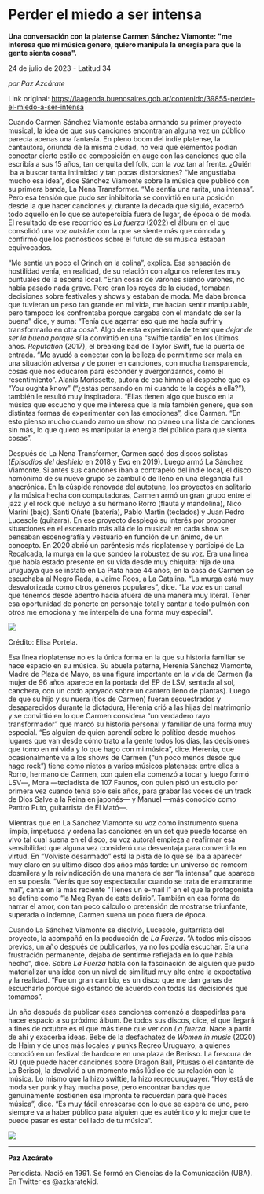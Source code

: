 # Perder el miedo a ser intensa

**Una conversación con la platense Carmen Sánchez Viamonte: "me interesa que mi música genere, quiero manipula la energía para que la gente sienta cosas".**

24 de julio de 2023 - Latitud 34

_por Paz Azcárate_

Link original: https://laagenda.buenosaires.gob.ar/contenido/39855-perder-el-miedo-a-ser-intensa



Cuando Carmen Sánchez Viamonte estaba armando su primer proyecto musical, la idea de que sus canciones encontraran alguna vez un público parecía apenas una fantasía. En pleno boom del indie platense, la cantautora, oriunda de la misma ciudad, no veía qué elementos podían conectar cierto estilo de composición en auge con las canciones que ella escribía a sus 15 años, tan cerquita del folk, con la voz tan al frente. ¿Quién iba a buscar tanta intimidad y tan pocas distorsiones? “Me angustiaba mucho esa idea”, dice Sánchez Viamonte sobre la música que publicó con su primera banda, La Nena Transformer. “Me sentía una rarita, una intensa”. Pero esa tensión que pudo ser inhibitoria se convirtió en una posición desde la que hacer canciones y, durante la década que siguió, exacerbó todo aquello en lo que se autopercibía fuera de lugar, de época o de moda. El resultado de ese recorrido es *La fuerza* (2022) el álbum en el que consolidó una voz *outsider* con la que se siente más que cómoda y confirmó que los pronósticos sobre el futuro de su música estaban equivocados.




“Me sentía un poco el Grinch en la colina”, explica. Esa sensación de hostilidad venía, en realidad, de su relación con algunos referentes muy puntuales de la escena local. “Eran cosas de varones siendo varones, no había pasado nada grave. Pero eran los reyes de la ciudad, tomaban decisiones sobre festivales y shows y estaban de moda. Me daba bronca que tuvieran un peso tan grande en mi vida, me hacían sentir manipulable, pero tampoco los confrontaba porque cargaba con el mandato de ser la buena” dice, y suma: “Tenía que agarrar eso que me hacía sufrir y transformarlo en otra cosa”. Algo de esta experiencia de tener que *dejar de ser la buena porque sí* la convirtió en una “swiftie tardía” en los últimos años. *Reputation* (2017), el breaking bad de Taylor Swift, fue la puerta de entrada. “Me ayudó a conectar con la belleza de permitirme ser mala en una situación adversa y de poner en canciones, con mucha transparencia, cosas que nos educaron para esconder y avergonzarnos, como el resentimiento”. Alanis Morissette, autora de ese himno al despecho que es “You oughta know” (“¿estás pensando en mí cuando te la cogés a ella?”), también le resultó muy inspiradora. “Ellas tienen algo que busco en la música que escucho y que me interesa que la mía también genere, que son distintas formas de experimentar con las emociones”, dice Carmen. “En esto pienso mucho cuando armo un show: no planeo una lista de canciones sin más, lo que quiero es manipular la energía del público para que sienta cosas”.




Después de La Nena Transformer, Carmen sacó dos discos solistas (*Episodios del deshielo* en 2018 y *Eva* en 2019). Luego armó La Sánchez Viamonte. Si antes sus canciones iban a contrapelo del indie local, el disco homónimo de su nuevo grupo se zambulló de lleno en una elegancia full anacrónica. En la cúspide renovada del autotune, los proyectos en solitario y la música hecha con computadoras, Carmen armó un gran grupo entre el jazz y el rock que incluyó a su hermano Rorro (flauta y mandolina), Nico Marini (bajo), Santi Oñate (batería), Pablo Martin (teclados) y Juan Pedro Lucesole (guitarra). En ese proyecto desplegó su interés por proponer situaciones en el escenario más allá de lo musical: en cada show se pensaban escenografía y vestuario en función de un ánimo, de un concepto. En 2020 abrió un paréntesis más rioplatense y participó de La Recalcada, la murga en la que sondeó la robustez de su voz. Era una línea que había estado presente en su vida desde muy chiquita: hija de una uruguaya que se instaló en La Plata hace 44 años, en la casa de Carmen se escuchaba al Negro Rada, a Jaime Roos, a La Catalina. “La murga está muy desvalorizada como otros géneros populares”, dice. “La voz es un canal que tenemos desde adentro hacia afuera de una manera muy literal. Tener esa oportunidad de ponerte en personaje total y cantar a todo pulmón con otros me emociona y me interpela de una forma muy especial”.




![](https://cdn.feater.me/files/images/2064218/c217be34-1753-452d-92e8-ed6675870496.jpg)




Crédito: Elisa Portela.




Esa línea rioplatense no es la única forma en la que su historia familiar se hace espacio en su música. Su abuela paterna, Herenia Sánchez Viamonte, Madre de Plaza de Mayo, es una figura importante en la vida de Carmen (la mujer de 96 años aparece en la portada del EP de LSV, sentada al sol, canchera, con un codo apoyado sobre un cantero lleno de plantas). Luego de que su hijo y su nuera (tíos de Carmen) fueran secuestrados y desaparecidos durante la dictadura, Herenia crió a las hijas del matrimonio y se convirtió en lo que Carmen considera “un verdadero rayo transformador” que marcó su historia personal y familiar de una forma muy especial. “Es alguien de quien aprendí sobre lo político desde muchos lugares que van desde cómo trato a la gente todos los días, las decisiones que tomo en mi vida y lo que hago con mi música”, dice. Herenia, que ocasionalmente va a los shows de Carmen (“un poco menos desde que hago rock”) tiene como nietos a varios músicos platenses: entre ellos a Rorro, hermano de Carmen, con quien ella comenzó a tocar y luego formó LSV―, Mora ―tecladista de 107 Faunos, con quien pisó un estudio por primera vez cuando tenía solo seis años, para grabar las voces de un track de Dios Salve a la Reina en japonés― y Manuel ―más conocido como Pantro Puto, guitarrista de Él Mató―.




Mientras que en La Sánchez Viamonte su voz como instrumento suena limpia, impetuosa y ordena las canciones en un set que puede tocarse en vivo tal cual suena en el disco, su voz autoral empieza a reafirmar esa sensibilidad que alguna vez consideró una desventaja para convertirla en virtud. En “Volviste desarmado” está la pista de lo que se iba a aparecer muy claro en su último disco dos años más tarde: un universo de romcom dosmilera y la reivindicación de una manera de ser “la intensa” que aparece en su poesía. “Verás que soy espectacular cuando se trata de enamorarme mal”, canta en la más reciente “Tienes un e-mail I” en el que la protagonista se define como “la Meg Ryan de este delirio”. También en esa forma de narrar el amor, con tan poco cálculo o pretensión de mostrarse triunfante, superada o indemne, Carmen suena un poco fuera de época.




Cuando La Sánchez Viamonte se disolvió, Lucesole, guitarrista del proyecto, la acompañó en la producción de *La Fuerza*. “A todos mis discos previos, un año después de publicarlos, ya no los podía escuchar. Era una frustración permanente, dejaba de sentirme reflejada en lo que había hecho”, dice. Sobre *La Fuerza* habla con la fascinación de alguien que pudo materializar una idea con un nivel de similitud muy alto entre la expectativa y la realidad. “Fue un gran cambio, es un disco que me dan ganas de escucharlo porque sigo estando de acuerdo con todas las decisiones que tomamos”.




Un año después de publicar esas canciones comenzó a despedirlas para hacer espacio a su próximo álbum. De todos sus discos, dice, el que llegará a fines de octubre es el que más tiene que ver con *La fuerza*. Nace a partir de ahí y exacerba ideas. Bebe de la desfachatez de *Women in music* (2020) de Haim y de unos más locales y punks Recreo Uruguayo, a quienes conoció en un festival de hardcore en una plaza de Berisso. La frescura de RU (que puede hacer canciones sobre Dragon Ball, Pitusas o el cantante de La Beriso), la devolvió a un momento más lúdico de su relación con la música. Lo mismo que la hizo swiftie, la hizo recreouruguayer. “Hoy está de moda ser punk y hay mucha pose, pero encontrar bandas que genuinamente sostienen esa impronta te recuerdan para qué hacés música”, dice. “Es muy fácil enroscarse con lo que se espera de uno, pero siempre va a haber público para alguien que es auténtico y lo mejor que te puede pasar es estar del lado de tu música”.




[![](https://img.youtube.com/vi/IXUuRZAYA54/0.jpg)](https://www.youtube.com/watch?v=IXUuRZAYA54)




---




**Paz Azcárate**




Periodista. Nació en 1991. Se formó en Ciencias de la Comunicación (UBA). En Twitter es @azkaratekid.



